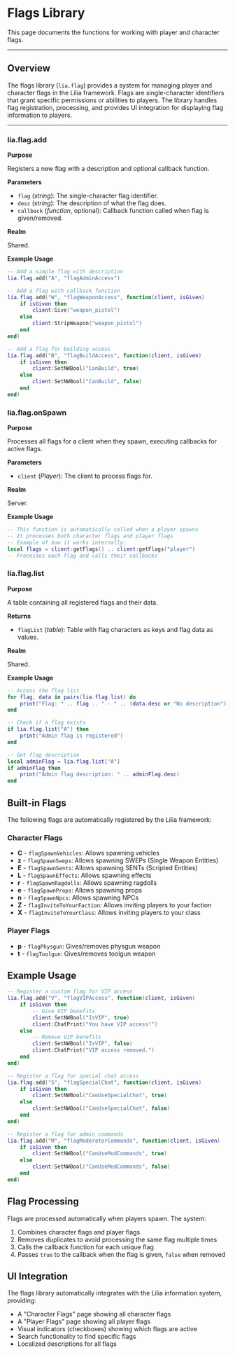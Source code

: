 # Flags Library

This page documents the functions for working with player and character flags.

---

## Overview

The flags library (`lia.flag`) provides a system for managing player and character flags in the Lilia framework. Flags are single-character identifiers that grant specific permissions or abilities to players. The library handles flag registration, processing, and provides UI integration for displaying flag information to players.

---

### lia.flag.add

**Purpose**

Registers a new flag with a description and optional callback function.

**Parameters**

* `flag` (*string*): The single-character flag identifier.
* `desc` (*string*): The description of what the flag does.
* `callback` (*function*, optional): Callback function called when flag is given/removed.

**Realm**

Shared.

**Example Usage**

```lua
-- Add a simple flag with description
lia.flag.add("A", "flagAdminAccess")

-- Add a flag with callback function
lia.flag.add("W", "flagWeaponAccess", function(client, isGiven)
    if isGiven then
        client:Give("weapon_pistol")
    else
        client:StripWeapon("weapon_pistol")
    end
end)

-- Add a flag for building access
lia.flag.add("B", "flagBuildAccess", function(client, isGiven)
    if isGiven then
        client:SetNWBool("CanBuild", true)
    else
        client:SetNWBool("CanBuild", false)
    end
end)
```

### lia.flag.onSpawn

**Purpose**

Processes all flags for a client when they spawn, executing callbacks for active flags.

**Parameters**

* `client` (*Player*): The client to process flags for.

**Realm**

Server.

**Example Usage**

```lua
-- This function is automatically called when a player spawns
-- It processes both character flags and player flags
-- Example of how it works internally:
local flags = client:getFlags() .. client:getFlags("player")
-- Processes each flag and calls their callbacks
```

### lia.flag.list

**Purpose**

A table containing all registered flags and their data.

**Returns**

* `flagList` (*table*): Table with flag characters as keys and flag data as values.

**Realm**

Shared.

**Example Usage**

```lua
-- Access the flag list
for flag, data in pairs(lia.flag.list) do
    print("Flag: " .. flag .. " - " .. (data.desc or "No description"))
end

-- Check if a flag exists
if lia.flag.list["A"] then
    print("Admin flag is registered")
end

-- Get flag description
local adminFlag = lia.flag.list["A"]
if adminFlag then
    print("Admin flag description: " .. adminFlag.desc)
end
```

## Built-in Flags

The following flags are automatically registered by the Lilia framework:

### Character Flags

- **C** - `flagSpawnVehicles`: Allows spawning vehicles
- **z** - `flagSpawnSweps`: Allows spawning SWEPs (Single Weapon Entities)
- **E** - `flagSpawnSents`: Allows spawning SENTs (Scripted Entities)
- **L** - `flagSpawnEffects`: Allows spawning effects
- **r** - `flagSpawnRagdolls`: Allows spawning ragdolls
- **e** - `flagSpawnProps`: Allows spawning props
- **n** - `flagSpawnNpcs`: Allows spawning NPCs
- **Z** - `flagInviteToYourFaction`: Allows inviting players to your faction
- **X** - `flagInviteToYourClass`: Allows inviting players to your class

### Player Flags

- **p** - `flagPhysgun`: Gives/removes physgun weapon
- **t** - `flagToolgun`: Gives/removes toolgun weapon

## Example Usage

```lua
-- Register a custom flag for VIP access
lia.flag.add("V", "flagVIPAccess", function(client, isGiven)
    if isGiven then
        -- Give VIP benefits
        client:SetNWBool("IsVIP", true)
        client:ChatPrint("You have VIP access!")
    else
        -- Remove VIP benefits
        client:SetNWBool("IsVIP", false)
        client:ChatPrint("VIP access removed.")
    end
end)

-- Register a flag for special chat access
lia.flag.add("S", "flagSpecialChat", function(client, isGiven)
    if isGiven then
        client:SetNWBool("CanUseSpecialChat", true)
    else
        client:SetNWBool("CanUseSpecialChat", false)
    end
end)

-- Register a flag for admin commands
lia.flag.add("M", "flagModeratorCommands", function(client, isGiven)
    if isGiven then
        client:SetNWBool("CanUseModCommands", true)
    else
        client:SetNWBool("CanUseModCommands", false)
    end
end)
```

## Flag Processing

Flags are processed automatically when players spawn. The system:

1. Combines character flags and player flags
2. Removes duplicates to avoid processing the same flag multiple times
3. Calls the callback function for each unique flag
4. Passes `true` to the callback when the flag is given, `false` when removed

## UI Integration

The flags library automatically integrates with the Lilia information system, providing:

- A "Character Flags" page showing all character flags
- A "Player Flags" page showing all player flags
- Visual indicators (checkboxes) showing which flags are active
- Search functionality to find specific flags
- Localized descriptions for all flags
